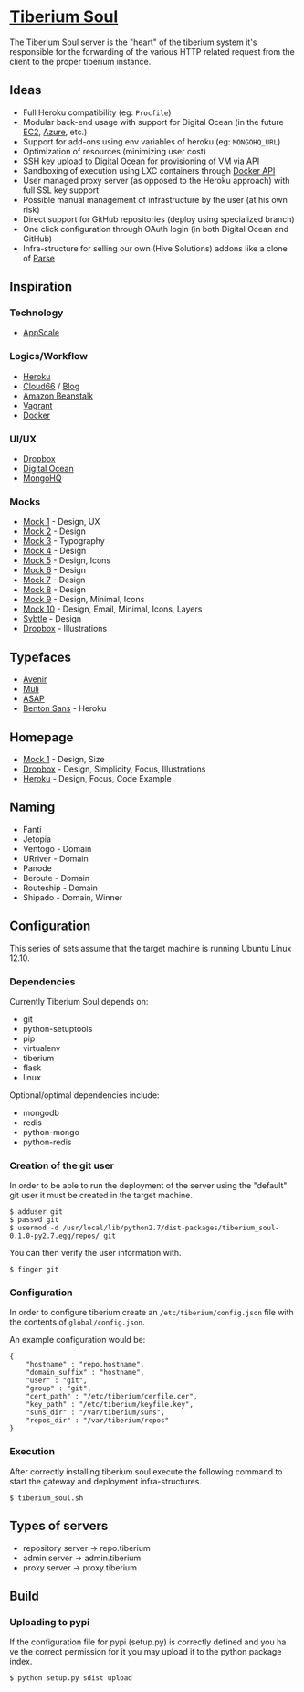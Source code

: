 # [Tiberium Soul](http://tiberium_soul.hive.pt)

The Tiberium Soul server is the "heart" of the tiberium system it's responsible for the forwarding of the various
HTTP related request from the client to the proper tiberium instance.

## Ideas

* Full Heroku compatibility (eg: `Procfile`)
* Modular back-end usage with support for Digital Ocean (in the future [EC2](http://aws.amazon.com/ec2), [Azure](http://azure.microsoft.com/en-us), etc.)
* Support for add-ons using env variables of heroku (eg: `MONGOHQ_URL`)
* Optimization of resources (minimizing user cost)
* SSH key upload to Digital Ocean for provisioning of VM via [API](https://developers.digitalocean.com)
* Sandboxing of execution using LXC containers through [Docker API](https://docs.docker.com/reference/api/docker_remote_api)
* User managed proxy server (as opposed to the Heroku approach) with full SSL key support
* Possible manual management of infrastructure by the user (at his own risk)
* Direct support for GitHub repositories (deploy using specialized branch)
* One click configuration through OAuth login (in both Digital Ocean and GitHub)
* Infra-structure for selling our own (Hive Solutions) addons like a clone of [Parse](https://parse.com)

## Inspiration

### Technology

* [AppScale](https://github.com/AppScale)

### Logics/Workflow

* [Heroku](http://www.heroku.com)
* [Cloud66](http://www.cloud66.com) / [Blog](http://blog.cloud66.com)
* [Amazon Beanstalk](http://aws.amazon.com/elasticbeanstalk)
* [Vagrant](http://www.vagrantup.com)
* [Docker](https://www.docker.com)

### UI/UX

* [Dropbox](http://www.dropbox.com)
* [Digital Ocean](https://www.digitalocean.com)
* [MongoHQ](https://www.mongohq.com)

### Mocks

* [Mock 1](https://dribbble.com/shots/1635230-Tackkle-Dashboard-Freelancing-Tool-WIP) - Design, UX
* [Mock 2](https://dribbble.com/shots/1635231-Personal-Website-Redesign) - Design
* [Mock 3](https://dribbble.com/shots/1636389-HelpDesk-WIP) - Typography
* [Mock 4](https://dribbble.com/shots/1630145-Gmail-Redesign) - Design
* [Mock 5](https://dribbble.com/shots/1625429-Helpdesk) - Design, Icons
* [Mock 6](https://dribbble.com/shots/1603565-Groove-Helpdesk) - Design
* [Mock 7](https://dribbble.com/shots/1608896-Community-webpage) - Design
* [Mock 8](https://dribbble.com/shots/1616804-Businessworld-2) - Design
* [Mock 9](https://dribbble.com/shots/1619740-Photo-Video-Page) - Design, Minimal, Icons
* [Mock 10](https://dribbble.com/shots/1636572-Rethinking-Email) - Design, Email, Minimal, Icons, Layers
* [Svbtle](https://svbtle.com/about) - Design
* [Dropbox](https://dribbble.com/dropbox) - Illustrations

## Typefaces

* [Avenir](http://en.wikipedia.org/wiki/Avenir_(typeface))
* [Muli](http://www.google.com/fonts/specimen/Muli)
* [ASAP](http://www.fontsquirrel.com/fonts/asap)
* [Benton Sans](http://www.fontbureau.com/fonts/BentonSans/styles/) - Heroku

## Homepage

* [Mock 1](https://dribbble.com/shots/1065238-Home-Page-Project-Gif) - Design, Size
* [Dropbox](https://www.dropbox.com) - Design, Simplicity, Focus, Illustrations
* [Heroku](https://www.heroku.com) - Design, Focus, Code Example

## Naming

* Fanti
* Jetopia
* Ventogo - Domain
* URriver - Domain
* Panode
* Beroute - Domain
* Routeship - Domain
* Shipado - Domain, Winner

## Configuration

This series of sets assume that the target machine is running Ubuntu Linux 12.10.

### Dependencies

Currently Tiberium Soul depends on:

* git
* python-setuptools
* pip
* virtualenv
* tiberium
* flask
* linux

Optional/optimal dependencies include:

* mongodb
* redis
* python-mongo
* python-redis

### Creation of the git user

In order to be able to run the deployment of the server using the "default" git user it
must be created in the target machine.

    $ adduser git
    $ passwd git
    $ usermod -d /usr/local/lib/python2.7/dist-packages/tiberium_soul-0.1.0-py2.7.egg/repos/ git

You can then verify the user information with.

    $ finger git

### Configuration

In order to configure tiberium create an `/etc/tiberium/config.json` file with the contents
of `global/config.json`.

An example configuration would be:

    {
        "hostname" : "repo.hostname",
        "domain_suffix" : "hostname",
        "user" : "git",
        "group" : "git",
        "cert_path" : "/etc/tiberium/cerfile.cer",
        "key_path" : "/etc/tiberium/keyfile.key",
        "suns_dir" : "/var/tiberium/suns",
        "repos_dir" : "/var/tiberium/repos"
    }

### Execution

After correctly installing tiberium soul execute the following command to start the gateway
and deployment infra-structures.

    $ tiberium_soul.sh

## Types of servers

* repository server -> repo.tiberium
* admin server -> admin.tiberium
* proxy server -> proxy.tiberium

## Build

### Uploading to pypi

If the configuration file for pypi (setup.py) is correctly defined and you ha ve the correct
permission for it you may upload it to the python package index.

    $ python setup.py sdist upload
